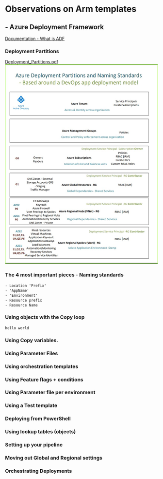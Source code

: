#  Observations on Arm templates #

## - Azure Deployment Framework ##

[Documentation - What is ADF](./docs/ADF.pptx)

### Deployment Partitions

[Deployment_Partitions.pdf](./azure_deployment_partitions.pdf)
![Deployment Partitions](./azure_deployment_partitions.jpg)

### The 4 most important pieces - Naming standards
    - Location 'Prefix'
    - 'AppName'
    - 'Environment'
    - Resource prefix
    - Resource Name

### Using objects with the Copy loop

    hello world

### Using Copy variables.

### Using Parameter Files

### Using orchestration templates

### Using Feature flags + conditions

### Using Parameter file per environment

### Using a Test template

### Deploying from PowerShell

### Using lookup tables (objects)

### Setting up your pipeline

### Moving out Global and Regional settings

### Orchestrating Deployments

